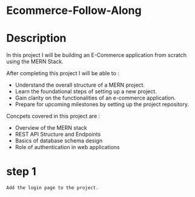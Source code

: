 # Ecommerce-Follow-Along

# Description

In this project I will be building an E-Commerce application from scratch using the MERN Stack.

After completing this project I will be able to :

- Understand the overall structure of a MERN project.
- Learn the foundational steps of setting up a new project. 
- Gain clarity on the functionalities of an e-commerce application. 
- Prepare for upcoming milestones by setting up the project repository.

Concpets covered in this project are : 

- Overview of the MERN stack 
- REST API Structure and Endpoints 
- Basics of database schema design 
- Role of authentication in web applications


# step 1
    Add the login page to the project.
